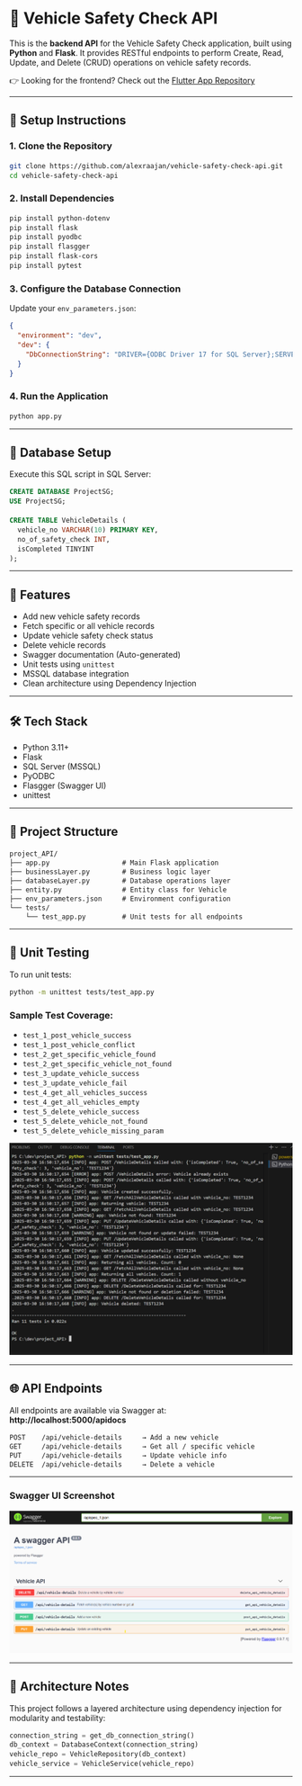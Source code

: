 # 🚗 Vehicle Safety Check API

This is the **backend API** for the Vehicle Safety Check application, built using **Python** and **Flask**. It provides RESTful endpoints to perform Create, Read, Update, and Delete (CRUD) operations on vehicle safety records.

👉 Looking for the frontend? Check out the [Flutter App Repository](https://github.com/alexraajan/vehicle-safety-check-flutter)

---

## 🔧 Setup Instructions

### 1. Clone the Repository

```bash
git clone https://github.com/alexraajan/vehicle-safety-check-api.git
cd vehicle-safety-check-api
```

### 2. Install Dependencies

```bash
pip install python-dotenv
pip install flask
pip install pyodbc
pip install flasgger
pip install flask-cors
pip install pytest
```

### 3. Configure the Database Connection

Update your `env_parameters.json`:

```json
{
  "environment": "dev",
  "dev": {
    "DbConnectionString": "DRIVER={ODBC Driver 17 for SQL Server};SERVER=ALEX_LENOVO\SQLEXPRESS;DATABASE=ProjectSG;Trusted_Connection=yes"
  }
}
```

### 4. Run the Application

```bash
python app.py
```

---

## 🧱 Database Setup

Execute this SQL script in SQL Server:

```sql
CREATE DATABASE ProjectSG;
USE ProjectSG;

CREATE TABLE VehicleDetails (
  vehicle_no VARCHAR(10) PRIMARY KEY,
  no_of_safety_check INT,
  isCompleted TINYINT
);
```

---

## 🚀 Features

- Add new vehicle safety records
- Fetch specific or all vehicle records
- Update vehicle safety check status
- Delete vehicle records
- Swagger documentation (Auto-generated)
- Unit tests using `unittest`
- MSSQL database integration
- Clean architecture using Dependency Injection

---

## 🛠️ Tech Stack

- Python 3.11+
- Flask
- SQL Server (MSSQL)
- PyODBC
- Flasgger (Swagger UI)
- unittest

---

## 📁 Project Structure

```plaintext
project_API/
├── app.py                  # Main Flask application
├── businessLayer.py        # Business logic layer
├── databaseLayer.py        # Database operations layer
├── entity.py               # Entity class for Vehicle
├── env_parameters.json     # Environment configuration
└── tests/
    └── test_app.py         # Unit tests for all endpoints
```

---

## 🧪 Unit Testing

To run unit tests:

```bash
python -m unittest tests/test_app.py
```

### Sample Test Coverage:

- `test_1_post_vehicle_success`
- `test_1_post_vehicle_conflict`
- `test_2_get_specific_vehicle_found`
- `test_2_get_specific_vehicle_not_found`
- `test_3_update_vehicle_success`
- `test_3_update_vehicle_fail`
- `test_4_get_all_vehicles_success`
- `test_4_get_all_vehicles_empty`
- `test_5_delete_vehicle_success`
- `test_5_delete_vehicle_not_found`
- `test_5_delete_vehicle_missing_param`

![Test Result](assets/test-result.png)

---

## 🌐 API Endpoints

All endpoints are available via Swagger at:  
**http://localhost:5000/apidocs**

```http
POST    /api/vehicle-details     → Add a new vehicle  
GET     /api/vehicle-details     → Get all / specific vehicle  
PUT     /api/vehicle-details     → Update vehicle info  
DELETE  /api/vehicle-details     → Delete a vehicle  
```

---

### Swagger UI Screenshot

![Swagger UI](assets/swagger-ui.png)

---

## 🧩 Architecture Notes

This project follows a layered architecture using dependency injection for modularity and testability:

```python
connection_string = get_db_connection_string()
db_context = DatabaseContext(connection_string)
vehicle_repo = VehicleRepository(db_context)
vehicle_service = VehicleService(vehicle_repo)
```

---


